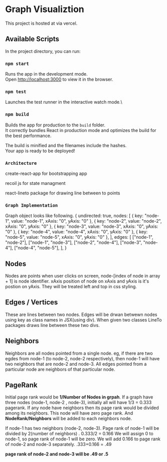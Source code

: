 # Graph Visualiztion

This project is hosted at  via vercel.

## Available Scripts

In the project directory, you can run:

### `npm start`

Runs the app in the development mode.\
Open [http://localhost:3000](http://localhost:3000) to view it in the browser.


### `npm test`

Launches the test runner in the interactive watch mode.\

### `npm build`

Builds the app for production to the `build` folder.\
It correctly bundles React in production mode and optimizes the build for the best performance.

The build is minified and the filenames include the hashes.\
Your app is ready to be deployed!

### `Architecture`

create-react-app for bootstrapping app

recoil js for state managment

react-lineto package for drawing line between to points

### `Graph Implementation`

Graph object looks like following.
 {
  undirected: true,
  nodes: [
    { key: "node-1", value: "node-1", xAxis: "0", yAxis: "0" },
    { key: "node-2", value: "node-2", xAxis: "0", yAxis: "0" },
    { key: "node-3", value: "node-3", xAxis: "0", yAxis: "0" },
    { key: "node-4", value: "node-4", xAxis: "0", yAxis: "0" },
    { key: "node-5", value: "node-5", xAxis: "0", yAxis: "0" },
  ],
  edges: [
    ["node-1", "node-2"],
    ["node-1", "node-3"],
    ["node-2", "node-4"],
    ["node-3", "node-4"],
    ["node-4", "node-5"],
  ],
}

## Nodes 
Nodes are points when user clicks on screen, node-[index of node in array + 1] is node identifier.
xAxis position of node on xAxis and yAxis is it's postion on yAxis. They will be treated left and top in css styling.


## Edges / Vertices 
These are lines between two nodes. Edges will be drwan betwewn nodes using key as class names in JSX(using div). When given two classes LineTo packages draws line between these two divs. 

## Neighbors 
Neighbors are all nodes pointed from a single node. eg, if there are two egdes from node-1 (to node-2, node-2 respectively), then node-1 will have two neighbors that are node-2 and node-3. All edges pointed from a particular node are neighbors of that particular node.

## PageRank 
Initial page rank would be **1/Number of Nodes in grpah**.
If a graph have three nodes (node-1, node-2 , node-3), initially all will have 1/3 = 0.333 pagerank.
If any node have neighbors then its page rank would be divided among its neighbors. This node will have zero page rank. And **NodeRank/Neighbors** will be added to each neighbors node.

If node-1 has two neighbors (node-2, node-3).
Page rank of node-1 will be divided by 2(number of neighbors) . 0.333/2 = 0.166
We will assign 0 to node-1, so page rank of node-1 will be zero.
We will add 0.166 to page rank of node-2 and node-3 separately. .333+0.166 = .49

**page rank of node-2 and node-3 will be .49 or .5**



